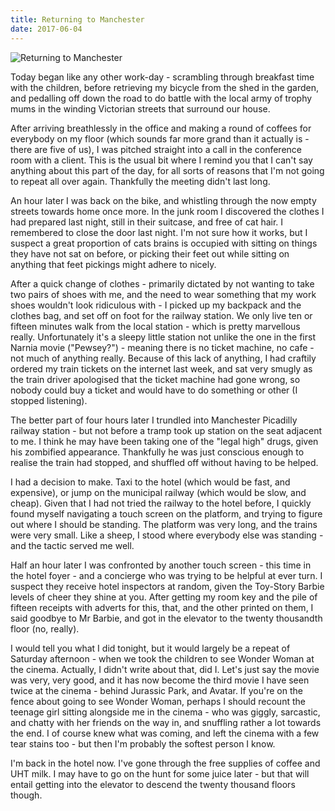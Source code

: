 ```yaml
---
title: Returning to Manchester
date: 2017-06-04
---
```


![Returning to Manchester](https://source.unsplash.com/s9CC2SKySJM/1600x900)

Today began like any other work-day - scrambling through breakfast time with the children, before retrieving my bicycle from the shed in the garden, and pedalling off down the road to do battle with the local army of trophy mums in the winding Victorian streets that surround our house.

After arriving breathlessly in the office and making a round of coffees for everybody on my floor (which sounds far more grand than it actually is - there are five of us), I was pitched straight into a call in the conference room with a client. This is the usual bit where I remind you that I can't say anything about this part of the day, for all sorts of reasons that I'm not going to repeat all over again. Thankfully the meeting didn't last long.

An hour later I was back on the bike, and whistling through the now empty streets towards home once more. In the junk room I discovered the clothes I had prepared last night, still in their suitcase, and free of cat hair. I remembered to close the door last night. I'm not sure how it works, but I suspect a great proportion of cats brains is occupied with sitting on things they have not sat on before, or picking their feet out while sitting on anything that feet pickings might adhere to nicely.

After a quick change of clothes - primarily dictated by not wanting to take two pairs of shoes with me, and the need to wear something that my work shoes wouldn't look ridiculous with - I picked up my backpack and the clothes bag, and set off on foot for the railway station. We only live ten or fifteen minutes walk from the local station - which is pretty marvellous really. Unfortunately it's a sleepy little station not unlike the one in the first Narnia movie ("Pewsey?") - meaning there is no ticket machine, no cafe - not much of anything really. Because of this lack of anything, I had craftily ordered my train tickets on the internet last week, and sat very smugly as the train driver apologised that the ticket machine had gone wrong, so nobody could buy a ticket and would have to do something or other (I stopped listening).

The better part of four hours later I trundled into Manchester Picadilly railway station - but not before a tramp took up station on the seat adjacent to me. I think he may have been taking one of the "legal high" drugs, given his zombified appearance. Thankfully he was just conscious enough to realise the train had stopped, and shuffled off without having to be helped.

I had a decision to make. Taxi to the hotel (which would be fast, and expensive), or jump on the municipal railway (which would be slow, and cheap). Given that I had not tried the railway to the hotel before, I quickly found myself navigating a touch screen on the platform, and trying to figure out where I should be standing. The platform was very long, and the trains were very small. Like a sheep, I stood where everybody else was standing - and the tactic served me well.

Half an hour later I was confronted by another touch screen - this time in the hotel foyer - and a concierge who was trying to be helpful at ever turn. I suspect they receive hotel inspectors at random, given the Toy-Story Barbie levels of cheer they shine at you. After getting my room key and the pile of fifteen receipts with adverts for this, that, and the other printed on them, I said goodbye to Mr Barbie, and got in the elevator to the twenty thousandth floor (no, really).

I would tell you what I did tonight, but it would largely be a repeat of Saturday afternoon - when we took the children to see Wonder Woman at the cinema. Actually, I didn't write about that, did I. Let's just say the movie was very, very good, and it has now become the third movie I have seen twice at the cinema - behind Jurassic Park, and Avatar. If you're on the fence about going to see Wonder Woman, perhaps I should recount the teenage girl sitting alongside me in the cinema - who was giggly, sarcastic, and chatty with her friends on the way in, and snuffling rather a lot towards the end. I of course knew what was coming, and left the cinema with a few tear stains too - but then I'm probably the softest person I know.

I'm back in the hotel now. I've gone through the free supplies of coffee and UHT milk. I may have to go on the hunt for some juice later - but that will entail getting into the elevator to descend the twenty thousand floors though.